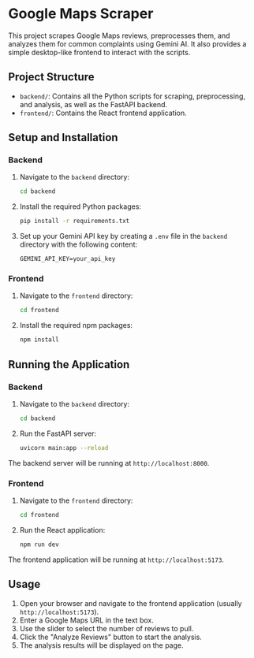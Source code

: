 # Google Maps Scraper

This project scrapes Google Maps reviews, preprocesses them, and analyzes them for common complaints using Gemini AI. It also provides a simple desktop-like frontend to interact with the scripts.

## Project Structure

- `backend/`: Contains all the Python scripts for scraping, preprocessing, and analysis, as well as the FastAPI backend.
- `frontend/`: Contains the React frontend application.

## Setup and Installation

### Backend

1.  Navigate to the `backend` directory:
    ```sh
    cd backend
    ```
2.  Install the required Python packages:
    ```sh
    pip install -r requirements.txt
    ```
3.  Set up your Gemini API key by creating a `.env` file in the `backend` directory with the following content:
    ```
    GEMINI_API_KEY=your_api_key
    ```

### Frontend

1.  Navigate to the `frontend` directory:
    ```sh
    cd frontend
    ```
2.  Install the required npm packages:
    ```sh
    npm install
    ```

## Running the Application

### Backend

1.  Navigate to the `backend` directory:
    ```sh
    cd backend
    ```
2.  Run the FastAPI server:
    ```sh
    uvicorn main:app --reload
    ```
The backend server will be running at `http://localhost:8000`.

### Frontend

1.  Navigate to the `frontend` directory:
    ```sh
    cd frontend
    ```
2.  Run the React application:
    ```sh
    npm run dev
    ```
The frontend application will be running at `http://localhost:5173`.

## Usage

1.  Open your browser and navigate to the frontend application (usually `http://localhost:5173`).
2.  Enter a Google Maps URL in the text box.
3.  Use the slider to select the number of reviews to pull.
4.  Click the "Analyze Reviews" button to start the analysis.
5.  The analysis results will be displayed on the page.
